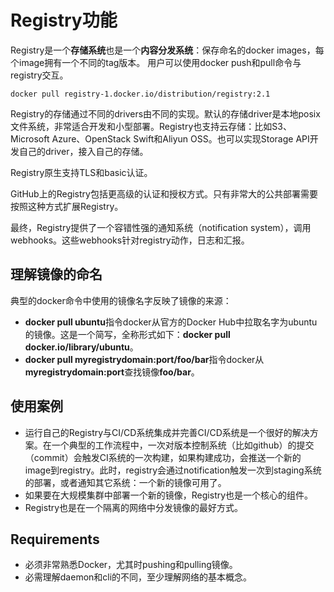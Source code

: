 # Registry功能
Registry是一个**存储系统**也是一个**内容分发系统**：保存命名的docker images，每个image拥有一个不同的tag版本。
用户可以使用docker push和pull命令与registry交互。

```
docker pull registry-1.docker.io/distribution/registry:2.1
```
Registry的存储通过不同的drivers由不同的实现。默认的存储driver是本地posix文件系统，非常适合开发和小型部署。Registry也支持云存储：比如S3、Microsoft Azure、OpenStack Swift和Aliyun OSS。也可以实现Storage API开发自己的driver，接入自己的存储。

Registry原生支持TLS和basic认证。

GitHub上的Registry包括更高级的认证和授权方式。只有非常大的公共部署需要按照这种方式扩展Registry。

最终，Registry提供了一个容错性强的通知系统（notification system），调用webhooks。这些webhooks针对registry动作，日志和汇报。

## 理解镜像的命名
典型的docker命令中使用的镜像名字反映了镜像的来源：

* **docker pull ubuntu**指令docker从官方的Docker Hub中拉取名字为ubuntu的镜像。这是一个简写，全称形式如下：**docker pull docker.io/library/ubuntu**。
* **docker pull myregistrydomain:port/foo/bar**指令docker从**myregistrydomain:port**查找镜像**foo/bar**。

## 使用案例
* 运行自己的Registry与CI/CD系统集成并完善CI/CD系统是一个很好的解决方案。在一个典型的工作流程中，一次对版本控制系统（比如github）的提交（commit）会触发CI系统的一次构建，如果构建成功，会推送一个新的image到registry。此时，registry会通过notification触发一次到staging系统的部署，或者通知其它系统：一个新的镜像可用了。
* 如果要在大规模集群中部署一个新的镜像，Registry也是一个核心的组件。
* Registry也是在一个隔离的网络中分发镜像的最好方式。

## Requirements
* 必须非常熟悉Docker，尤其时pushing和pulling镜像。
* 必需理解daemon和cli的不同，至少理解网络的基本概念。